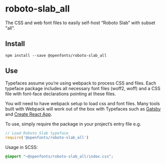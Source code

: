 
# roboto-slab_all

The CSS and web font files to easily self-host “Roboto Slab” with subset "all".

## Install

`npm install --save @openfonts/roboto-slab_all`

## Use

Typefaces assume you’re using webpack to process CSS and files. Each typeface
package includes all necessary font files (woff2, woff) and a CSS file with
font-face declarations pointing at these files.

You will need to have webpack setup to load css and font files. Many tools built
with Webpack will work out of the box with Typefaces such as [Gatsby](https://github.com/gatsbyjs/gatsby)
and [Create React App](https://github.com/facebookincubator/create-react-app).

To use, simply require the package in your project’s entry file e.g.

```javascript
// Load Roboto Slab typeface
require('@openfonts/roboto-slab_all')
```

Usage in SCSS:
```scss
@import "~@openfonts/roboto-slab_all/index.css";
```
